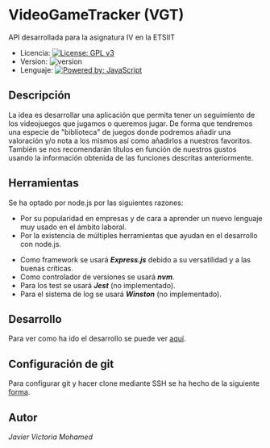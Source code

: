 # VideoGameTracker (VGT)
API desarrollada para la asignatura IV en la ETSIIT

* Licencia: [![License: GPL v3](https://img.shields.io/badge/License-GPLv3-blue.svg)](https://www.gnu.org/licenses/gpl-3.0)
* Version: ![version](https://img.shields.io/badge/version-0.1.1-red)
* Lenguaje: [![Powered by: JavaScript](https://img.shields.io/badge/powered%20by-javascript-yellow)](https://www.javascript.com)

## Descripción
La idea es desarrollar una aplicación que permita tener un seguimiento de los videojuegos que jugamos o queremos jugar. De forma que tendremos una especie de "biblioteca" de juegos donde podremos añadir una valoración y/o nota a los mismos así como añadirlos a nuestros favoritos.
También se nos recomendarán títulos en función de nuestros gustos usando la información obtenida de las funciones descritas anteriormente.

## Herramientas
Se ha optado por node.js por las siguientes razones:
- Por su popularidad en empresas y de cara a aprender un nuevo lenguaje muy usado en el ámbito laboral.
- Por la existencia de múltiples herramientas que ayudan en el desarrollo con node.js.

* Como framework se usará ***Express.js*** debido a su versatilidad y a las buenas críticas.
* Como controlador de versiones se usará ***nvm***.
* Para los test se usará ***Jest*** (no implementado).
* Para el sistema de log se usará ***Winston*** (no implementado).

## Desarrollo

Para ver como ha ido el desarrollo se puede ver [aquí](docs/desarrollo.md).

## Configuración de git
Para configurar git y hacer clone mediante SSH se ha hecho de la siguiente [forma](docs/ssh.md).

## Autor

*Javier Victoria Mohamed*
